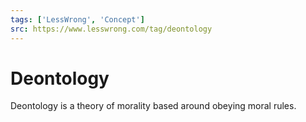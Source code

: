 ```yaml
---
tags: ['LessWrong', 'Concept']
src: https://www.lesswrong.com/tag/deontology
---
```


# Deontology
Deontology is a theory of morality based around obeying moral rules.

